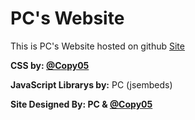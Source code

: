 # PC's Website
This is PC's Website hosted on github [Site](https://site.pcprojects.tk)

**CSS by: [@Copy05](https://github.com/Copy05)**

**JavaScript Librarys by:** PC (jsembeds)

**Site Designed By: PC & [@Copy05](https://github.com/Copy05)**

